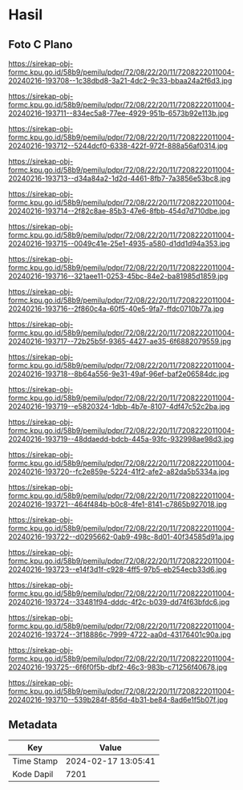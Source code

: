 # Hasil

## Foto C Plano

https://sirekap-obj-formc.kpu.go.id/58b9/pemilu/pdpr/72/08/22/20/11/7208222011004-20240216-193708--1c38dbd8-3a21-4dc2-9c33-bbaa24a2f6d3.jpg

https://sirekap-obj-formc.kpu.go.id/58b9/pemilu/pdpr/72/08/22/20/11/7208222011004-20240216-193711--834ec5a8-77ee-4929-951b-6573b92e113b.jpg

https://sirekap-obj-formc.kpu.go.id/58b9/pemilu/pdpr/72/08/22/20/11/7208222011004-20240216-193712--5244dcf0-6338-422f-972f-888a56af0314.jpg

https://sirekap-obj-formc.kpu.go.id/58b9/pemilu/pdpr/72/08/22/20/11/7208222011004-20240216-193713--d34a84a2-1d2d-4461-8fb7-7a3856e53bc8.jpg

https://sirekap-obj-formc.kpu.go.id/58b9/pemilu/pdpr/72/08/22/20/11/7208222011004-20240216-193714--2f82c8ae-85b3-47e6-8fbb-454d7d710dbe.jpg

https://sirekap-obj-formc.kpu.go.id/58b9/pemilu/pdpr/72/08/22/20/11/7208222011004-20240216-193715--0049c41e-25e1-4935-a580-d1dd1d94a353.jpg

https://sirekap-obj-formc.kpu.go.id/58b9/pemilu/pdpr/72/08/22/20/11/7208222011004-20240216-193716--321aee11-0253-45bc-84e2-ba81985d1859.jpg

https://sirekap-obj-formc.kpu.go.id/58b9/pemilu/pdpr/72/08/22/20/11/7208222011004-20240216-193716--2f860c4a-60f5-40e5-9fa7-ffdc0710b77a.jpg

https://sirekap-obj-formc.kpu.go.id/58b9/pemilu/pdpr/72/08/22/20/11/7208222011004-20240216-193717--72b25b5f-9365-4427-ae35-6f6882079559.jpg

https://sirekap-obj-formc.kpu.go.id/58b9/pemilu/pdpr/72/08/22/20/11/7208222011004-20240216-193718--8b64a556-9e31-49af-96ef-baf2e06584dc.jpg

https://sirekap-obj-formc.kpu.go.id/58b9/pemilu/pdpr/72/08/22/20/11/7208222011004-20240216-193719--e5820324-1dbb-4b7e-8107-4df47c52c2ba.jpg

https://sirekap-obj-formc.kpu.go.id/58b9/pemilu/pdpr/72/08/22/20/11/7208222011004-20240216-193719--48ddaedd-bdcb-445a-93fc-932998ae98d3.jpg

https://sirekap-obj-formc.kpu.go.id/58b9/pemilu/pdpr/72/08/22/20/11/7208222011004-20240216-193720--fc2e859e-5224-41f2-afe2-a82da5b5334a.jpg

https://sirekap-obj-formc.kpu.go.id/58b9/pemilu/pdpr/72/08/22/20/11/7208222011004-20240216-193721--464f484b-b0c8-4fe1-8141-c7865b927018.jpg

https://sirekap-obj-formc.kpu.go.id/58b9/pemilu/pdpr/72/08/22/20/11/7208222011004-20240216-193722--d0295662-0ab9-498c-8d01-40f34585d91a.jpg

https://sirekap-obj-formc.kpu.go.id/58b9/pemilu/pdpr/72/08/22/20/11/7208222011004-20240216-193723--e14f3d1f-c928-4ff5-97b5-eb254ecb33d6.jpg

https://sirekap-obj-formc.kpu.go.id/58b9/pemilu/pdpr/72/08/22/20/11/7208222011004-20240216-193724--33481f94-dddc-4f2c-b039-dd74f63bfdc6.jpg

https://sirekap-obj-formc.kpu.go.id/58b9/pemilu/pdpr/72/08/22/20/11/7208222011004-20240216-193724--3f18886c-7999-4722-aa0d-43176401c90a.jpg

https://sirekap-obj-formc.kpu.go.id/58b9/pemilu/pdpr/72/08/22/20/11/7208222011004-20240216-193725--6f6f0f5b-dbf2-46c3-983b-c71256f40678.jpg

https://sirekap-obj-formc.kpu.go.id/58b9/pemilu/pdpr/72/08/22/20/11/7208222011004-20240216-193710--539b284f-856d-4b31-be84-8ad6e1f5b07f.jpg


## Metadata

| Key        | Value               |
| ---------- | ------------------- |
| Time Stamp | 2024-02-17 13:05:41 |
| Kode Dapil | 7201                |




